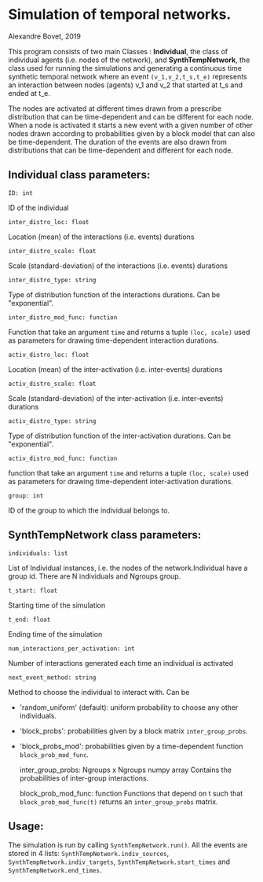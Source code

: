 # Simulation of temporal networks.

Alexandre Bovet, 2019

This program consists of two main Classes : **Individual**, the class of individual agents (i.e. nodes of the network), and **SynthTempNetwork**, the class used for running the simulations and generating a continuous time synthetic temporal network where an event `(v_1,v_2,t_s,t_e)` represents an interaction between nodes (agents) v_1 and v_2 that started at t_s and ended at t_e.

The nodes are activated at different times drawn from a prescribe distribution that can be time-dependent and can be different for each node. When a node is activated it starts a new event with a given number of other nodes drawn according to probabilities given by a block model that can also be time-dependent. The duration of the events are also drawn from distributions that can be time-dependent and different for each node.


## **Individual** class parameters:

    ID: int
ID of the individual

    inter_distro_loc: float
Location (mean) of the interactions (i.e. events) durations

    inter_distro_scale: float
Scale (standard-deviation) of the interactions (i.e. events) durations

    inter_distro_type: string
Type of distribution function of the interactions durations. Can be "exponential".

    inter_distro_mod_func: function
Function that take an argument `time` and returns a tuple `(loc, scale)` used as parameters for drawing time-dependent interaction durations.

    activ_distro_loc: float
Location (mean) of the inter-activation (i.e. inter-events) durations

    activ_distro_scale: float
Scale (standard-deviation) of the inter-activation (i.e. inter-events) durations

    activ_distro_type: string
Type of distribution function of the inter-activation durations. Can be "exponential".

    activ_distro_mod_func: function
function that take an argument `time` and returns a tuple `(loc, scale)` used as parameters for drawing time-dependent inter-activation durations.

    group: int
ID of the group to which the individual belongs to.
    
## **SynthTempNetwork** class parameters:

    individuals: list
List of Individual instances, i.e. the nodes of the network.Individual have a group id. There are N individuals and Ngroups group.

    t_start: float
Starting time of the simulation

    t_end: float
Ending time of the simulation

    num_interactions_per_activation: int
Number of interactions generated each time an individual is activated

    next_event_method: string
Method to choose the individual to interact with.
Can be

- 'random_uniform' (default): 
        uniform probability to choose any other individuals.
- 'block_probs':
        probabilities given by a block matrix  `inter_group_probs`.
- 'block_probs_mod': 
        probabilities given by a time-dependent function `block_prob_mod_func`.


    inter_group_probs: Ngroups x Ngroups numpy array
Contains the probabilities of inter-group interactions.

    block_prob_mod_func: function
Functions that depend on t such that `block_prob_mod_func(t)` returns an `inter_group_probs` matrix.

## Usage:

The simulation is run by calling `SynthTempNetwork.run()`. All the events are stored in 4 lists: `SynthTempNetwork.indiv_sources`, `SynthTempNetwork.indiv_targets`, `SynthTempNetwork.start_times` and `SynthTempNetwork.end_times`.
